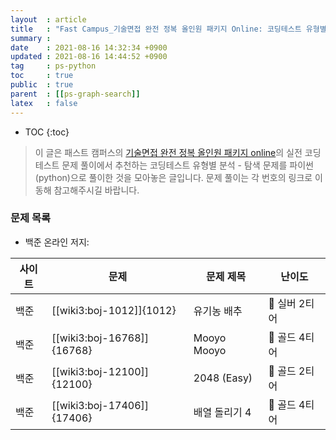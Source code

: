 ```yaml
---
layout  : article
title   : "Fast Campus_기술면접 완전 정복 올인원 패키지 Online: 코딩테스트 유형별 분석 - 탐색"
summary : 
date    : 2021-08-16 14:32:34 +0900
updated : 2021-08-16 14:44:52 +0900
tag     : ps-python
toc     : true
public  : true
parent  : [[ps-graph-search]]
latex   : false
---
```

* TOC
{:toc}

> 이 글은 패스트 캠퍼스의 [기술면접 완전 정복 올인원 패키지 online](https://fastcampus.co.kr/dev_online_algo)의 실전 코딩테스트 문제 풀이에서 추천하는 코딩테스트 유형별 분석 - 탐색 문제를 파이썬(python)으로 풀이한 것을 모아놓은 글입니다. 문제 풀이는 각 번호의 링크로 이동해 참고해주시길 바랍니다.

### 문제 목록

* 백준 온라인 저지:

| 사이트 | 문제                       | 문제 제목        | 난이도          |
| ------ | -------------------------- | ---------------- | --------------- |
| 백준   | [[wiki3:boj-1012]]{1012}   | 유기농 배추      | 🥈 실버 2티어   |
| 백준   | [[wiki3:boj-16768]]{16768} | Mooyo Mooyo      | 🥇 골드 4티어   |
| 백준   | [[wiki3:boj-12100]]{12100} | 2048 (Easy)      | 🥇 골드 2티어   |
| 백준   | [[wiki3:boj-17406]]{17406} | 배열 돌리기 4    | 🥇 골드 4티어   |
